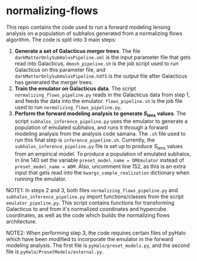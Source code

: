 # normalizing-flows
This repo contains the code used to run a forward modeling lensing analysis on a population of subhalos generated from a normalizing flows algorithm. The code is split into 3 main steps:

1. **Generate a set of Galacticus merger trees**. The file ```darkMatterOnlySubHalosPipeline.xml``` is the input parameter file that gets read into Galacticus, ```dmosh_pipeline.sh``` is the job script used to run Galacticus on this parameter file, and ```darkMatterOnlySubHalosPipeline.hdf5``` is the output file after Galacticus has generated the merger trees. 
2. **Train the emulator on Galacticus data**. The script ```normalizing_flows_pipeline.py``` reads in the Galacticus data from step 1, and feeds the data into the emulator. ```flows_pipeline.sh``` is the job file used to run ```normalizing_flows_pipeline.py```.
3. **Perform the forward modeling analysis to generate $S_\text{lens}$ values**. The script ```subhalos_inference_pipeline.py``` uses the emulator to generate a population of emulated subhalos, and runs it through a forward modeling analysis from the analysis code samana. The ```.sh``` file used to run this final step is ```inference_pipeline.sh```. Currently, the ```subhalos_inference_pipeline.py``` file is set up to produce $S_\text{lens}$ values from an empirical model. To produce a population of emulated subhalos, in line 140 set the variable ```preset_model_name = DMEmulator``` instead of ```preset_model_name = WDM```. Also, uncomment line 152, as this is an extra input that gets read into the ```kwargs_sample_realization``` dictionary when running the emulator.

NOTE1: In steps 2 and 3, both files ```normalizing_flows_pipeline.py``` and ```subhalos_inference_pipeline.py``` import functions/classes from the script ```emulator_pipeline.py```. This script contains functions for transforming Galacticus to and from it's normalized coordinates and hypercube coordinates, as well as the code which builds the normalizing flows architecture.

NOTE2: When performing step 3, the code requires certain files of pyHalo which have been modified to incorporate the emulator in the forward modeling analysis. The first file is ```pyHalo/preset_models.py```, and the second file is ```pyHalo/PresetModels/external.py```.
